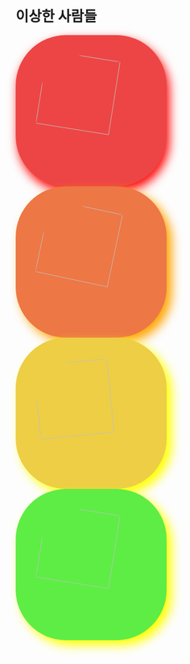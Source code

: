 # 이상한 사람들
<style>
.squ { width: 300px; height: 300px; display: flex; justify-content: center; align-items: center; float: left; border-radius: 100px 100px; margin-right: 20px;}
.squ > img {width: 70%; height: 70%; border-radius: 75px 75px; transition: 0.5s;}
#box1 {background-color: #ED4545; box-shadow: red 5px 10px 20px;}
#box1 > img {animation: rotate1 2s linear infinite;}
#box2 {background-color: #ED7745; box-shadow: orange 10px 10px 20px;}
#box2 > img {animation: rotate2 3s linear infinite;}
#box3 {background-color: #EDCE45; box-shadow: yellow 10px 10px 20px;}
#box3 > img {animation: rotate3 2s linear infinite;}
#box4 {background-color: #5EED45; box-shadow: yellow 10px 10px 20px;}
#box4 > img {animation: rotate4 2s linear infinite;}
@keyframes rotate1 {
    from {transform: rotate(0deg);}
    50% {transform: rotate(180deg);}
    to {transform: rotate(360deg);}}
@keyframes rotate2 {
    from {transform: rotate(0deg);}
    50% {transform: rotate(360deg);}
    to {transform: rotate(0deg);}}
@keyframes rotate3 {
    from {transform: rotate(0deg);}
    80% {transform: rotate(-180deg);}
    to {transform: rotate(360deg);}}
@keyframes rotate4 {
    from {transform: rotate(0deg);}
    50% {transform: rotate(180deg);}
    to {transform: rotate(360deg);}}
#box1 > img:hover {width: 85%; height: 85%;}
#box1 > img:active {animation: rotate1 0.5s linear infinite;}
#box2 > img:hover {width: 85%; height: 85%;}
#box2 > img:active {animation: rotate2 0.05ms linear infinite;}
#box3 > img:hover {width: 85%; height: 85%;}
#box3 > img:active {animation: rotate3 0.75ms linear infinite;}
#box4 > img:hover {width: 85%; height: 85%;}
#box4 > img:active {animation: rotate3 0.75ms linear infinite;}
</style>
<div id="box1" class="squ"><img src="../talmo.jpeg"></div>
<div id="box2" class="squ"><img src="../pig.jpeg"></div>
<div id="box3" class="squ"><img src="../150cm.png"></div>
<div id="box4" class="squ"><img src="../dd.jpg"></div>